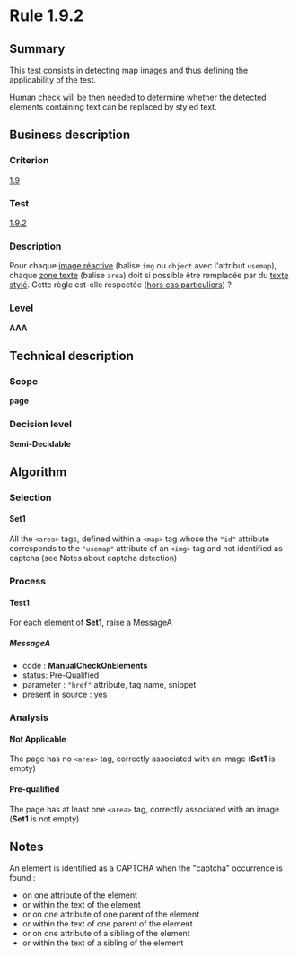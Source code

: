 # Rule 1.9.2

## Summary

This test consists in detecting map images and thus defining the applicability of the test.

Human check will be then needed to determine whether the detected elements containing text can be replaced by styled text.

## Business description

### Criterion

[1.9](http://references.modernisation.gouv.fr/referentiel-technique-0#crit-1-9)

### Test

[1.9.2](http://references.modernisation.gouv.fr/referentiel-technique-0#test-1-9-2)

### Description

Pour chaque <a href="http://references.modernisation.gouv.fr/referentiel-technique-0#mimgReactive">image r&eacute;active</a> (balise `img` ou `object` avec l'attribut `usemap`), chaque <a href="http://references.modernisation.gouv.fr/referentiel-technique-0#mZoneTexte">zone texte</a> (balise `area`) doit si possible &ecirc;tre remplac&eacute;e par du <a href="http://references.modernisation.gouv.fr/referentiel-technique-0#mTexteStyle">texte styl&eacute;</a>. Cette r&egrave;gle est-elle respect&eacute;e (<a href="http://references.modernisation.gouv.fr/referentiel-technique-0#cpCrit19-" title="Cas particuliers pour le crit&egrave;re 1.9">hors cas particuliers</a>) ?

### Level

**AAA**

## Technical description

### Scope

**page**

### Decision level

**Semi-Decidable**

## Algorithm

### Selection

#### Set1

All the `<area>` tags, defined within a `<map>` tag whose the `"id"` attribute corresponds to the `"usemap"` attribute of an `<img>` tag and not identified as captcha (see Notes about captcha detection) 

### Process

#### Test1

For each element of **Set1**, raise a MessageA

##### MessageA 

-    code : **ManualCheckOnElements** 
-    status: Pre-Qualified
-    parameter : `"href"` attribute, tag name, snippet
-    present in source : yes

### Analysis

#### Not Applicable

The page has no `<area>` tag, correctly associated with an image (**Set1** is empty)

#### Pre-qualified

The page has at least one `<area>` tag, correctly associated with an image (**Set1** is not empty)

## Notes

An element is identified as a CAPTCHA when the "captcha" occurrence is found :

- on one attribute of the element
- or within the text of the element
- or on one attribute of one parent of the element
- or within the text of one parent of the element
- or on one attribute of a sibling of the element
- or within the text of a sibling of the element
